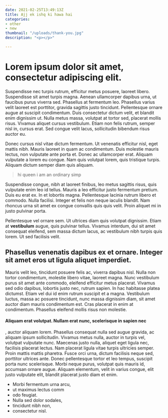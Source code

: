 ```yaml
---
date: 2021-02-25T13:49:13Z
title: Ajj ek ishq ki hawa hai
categories:
- other
- new
thumbnail: "/uploads/thank-you.jpg"
description: "<p></p>"

---
```

# Lorem ipsum dolor sit amet, consectetur adipiscing elit.

 Suspendisse nec turpis rutrum, efficitur metus posuere, laoreet libero. Suspendisse sit amet turpis magna. Aenean ullamcorper dapibus urna, ut faucibus purus viverra sed. Phasellus at fermentum leo. Phasellus varius velit laoreet est porttitor, gravida sagittis justo tincidunt. Pellentesque ornare augue at suscipit condimentum. Duis consectetur dictum velit, et blandit enim dignissim ut. Nulla metus massa, volutpat at tortor sed, placerat mollis risus. Vivamus aliquet cursus vestibulum. Etiam non felis rutrum, semper nisl in, cursus erat. Sed congue velit lacus, sollicitudin bibendum risus auctor eu.

Donec cursus nisl vitae dictum fermentum. Ut venenatis efficitur nisl, eget mattis nibh. Mauris laoreet in quam ac condimentum. Duis molestie mauris lectus, non vulputate ante porta et. Donec ac ullamcorper erat. Aliquam vulputate a lorem eu congue. Nam quis volutpat lorem, quis tristique turpis. Aliquam dictum semper diam quis aliquam.

> hi queen i am an ordinary simp

Suspendisse congue, nibh at laoreet finibus, leo metus sagittis risus, quis vulputate enim leo id tellus. Mauris a leo efficitur justo fermentum pretium. Duis eu erat ex. In et lobortis magna. Pellentesque lacinia rutrum libero et commodo. Nulla facilisi. Integer et felis non neque iaculis blandit. Nam rhoncus urna sit amet ex congue convallis quis quis velit. Proin aliquet mi in justo pulvinar porta. 

Pellentesque vel ornare sem. Ut ultrices diam quis volutpat dignissim. Etiam at **vestibulum** augue, quis pulvinar tellus. Vivamus interdum, dui sit amet consequat eleifend, sem massa dictum lacus, ac vestibulum nibh turpis quis lorem. Ut sed facilisis velit.

## Phasellus venenatis dapibus ex et ornare. Integer sit amet eros ut ligula aliquet imperdiet.

 Mauris velit leo, tincidunt posuere felis ac, viverra dapibus nisl. Nulla non tortor condimentum, molestie libero vitae, laoreet magna. Nunc vestibulum purus sit amet ante commodo, eleifend efficitur metus placerat. Vivamus sed odio dapibus, lobortis justo nec, rutrum sapien. In hac habitasse platea dictumst. Etiam vel dui id enim rutrum suscipit et a magna. Vestibulum luctus, massa ac posuere tincidunt, nunc massa dignissim diam, sit amet auctor diam mauris condimentum est. Cras placerat in enim at condimentum. Phasellus eleifend mollis risus non molestie.

#### Aliquam erat volutpat. Nullam erat nunc, scelerisque in sapien nec

, auctor aliquam lorem. Phasellus consequat nulla sed augue gravida, ac aliquam ipsum sollicitudin. Vivamus metus nulla, auctor in turpis vel, volutpat vulputate nunc. Maecenas justo nulla, aliquet eget ligula nec, facilisis placerat lectus. Nam placerat ligula vitae turpis ultricies semper. Proin mattis mattis pharetra. Fusce orci urna, dictum facilisis neque sed, porttitor ultrices ante. Donec pellentesque tortor et leo tempus, suscipit porta nunc scelerisque. Morbi neque purus, volutpat quis mauris id, accumsan ornare augue. Aliquam elementum, velit in varius congue, elit justo vulputate elit, blandit placerat justo diam et enim. 

* Morbi fermentum urna arcu, 
* ut maximus lectus comm
* odo feugiat. 
* Nulla sed dolor sodales,
*  tincidunt nibh non, 
* consectetur nisl.
